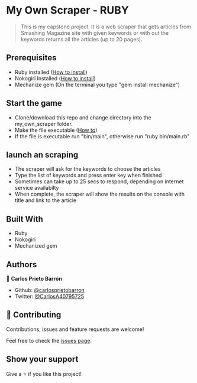 # My Own Scraper - RUBY

> This is my capstone project. It is a web scraper that gets articles from Smashing Magazine site with given keywords or with out the keywords returns all the articles (up to 20 pages).



## Prerequisites

- Ruby installed ([How to install](https://www.theodinproject.com/courses/web-development-101/lessons/installing-ruby))
- Nokogiri Installed ([How to install](https://nokogiri.org/tutorials/installing_nokogiri.html))
- Mechanize gem (On the terminal you type "gem install mechanize")

## Start the game

- Clone/download this repo and change directory into the my_own_scraper folder.
- Make the file executable ([How to](https://commandercoriander.net/blog/2013/02/16/making-a-ruby-script-executable/)) 
- If the file is executable run "bin/main", otherwise run "ruby bin/main.rb"

## launch an scraping

- The scraper will ask for the keywords to choose the articles
- Type the list of keywords and press enter key when finished
- Sometimes can take up to 25 secs to respond, depending on internet service availabilty
- When complete, the scraper will show the results on the console with title and link to the article



## Built With

- Ruby
- Nokogiri
- Mechanized gem

## Authors

👤 **Carlos Prieto Barrón**

- Github: [@carlosprietobarron](https://github.com/carlosprietobarron)
- Twitter: [@CarlosA40795725](https://twitter.com/CarlosA40795725)


## 🤝 Contributing

Contributions, issues and feature requests are welcome!

Feel free to check the [issues page](issues/).

## Show your support

Give a ⭐️ if you like this project!
